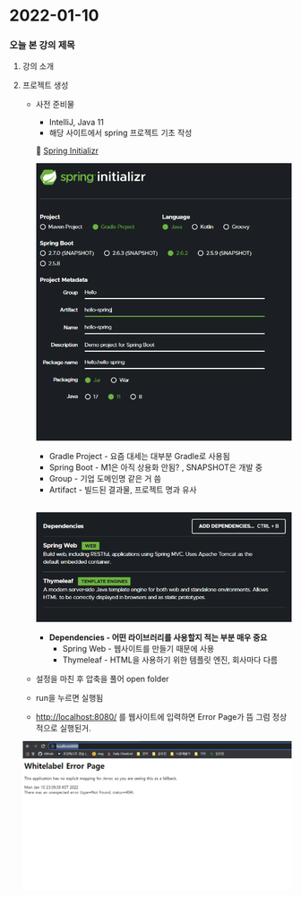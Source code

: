 # 2022-01-10
### 오늘 본 강의 제목 
1. 강의 소개
2. 프로젝트 생성
    - 사전 준비물
        - IntelliJ, Java 11
        - 해당 사이트에서 spring 프로젝트 기초 작성
        
       🔗 [Spring Initializr](https://start.spring.io/)
        
        ![springInitializr](/img/springInitializr.png)
        
        - Gradle Project - 요즘 대세는 대부분 Gradle로 사용됨
        - Spring Boot - M1은 아직 상용화 안됨? , SNAPSHOT은 개발 중
        - Group - 기업 도메인명 같은 거 씀
        - Artifact - 빌드된 결과물, 프로젝트 명과 유사 
        
        <br>
        
        ![dependencies](/img/dependencies.png)
        
        - **Dependencies - 어떤 라이브러리를 사용할지 적는 부분 매우 중요**
            - Spring Web - 웹사이트를 만들기 때문에 사용
            - Thymeleaf - HTML을 사용하기 위한 템플릿 엔진, 회사마다 다름 <br>
    - 설정을 마친 후 압축을 풀어 open folder
    - run을 누르면 실행됨
    - [http://localhost:8080/](http://localhost:8080/) 를 웹사이트에 입력하면 Error Page가 뜸 그럼 정상적으로 실행된거.
    
    ![errorPage](/img/errorPage.png)
